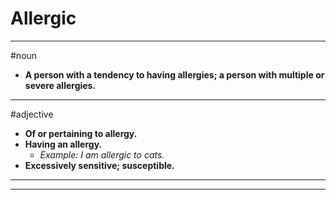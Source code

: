 # Allergic
---
#noun
- **A person with a tendency to having allergies; a person with multiple or severe allergies.**
---
#adjective
- **Of or pertaining to allergy.**
- **Having an allergy.**
	- _Example: I am allergic to cats._
- **Excessively sensitive; susceptible.**
---
---
